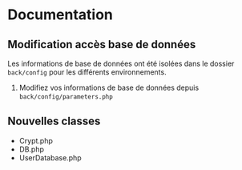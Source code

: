 # Documentation

## Modification accès base de données

Les informations de base de données ont été isolées dans le dossier `back/config` pour les différents environnements.
1. Modifiez vos informations de base de données depuis `back/config/parameters.php`

## Nouvelles classes

- Crypt.php
- DB.php
- UserDatabase.php